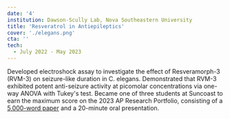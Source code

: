 ```yaml
---
date: '4'
institution: Dawson-Scully Lab, Nova Southeastern University
title: 'Resveratrol in Antiepileptics'
cover: './elegans.png'
cta: ''
tech:
  - July 2022 - May 2023
---
```


Developed electroshock assay to investigate the effect of Resveramorph-3 (RVM-3) on seizure-like duration in C. elegans. Demonstrated that RVM-3 exhibited potent anti-seizure activity at picomolar concentrations via one-way ANOVA with Tukey's test. Became one of three students at Suncoast to earn the maximum score on the 2023 AP Research Portfolio, consisting of a <a href="/apresearch.pdf" target="_blank">5,000-word paper</a> and a 20-minute oral presentation.
